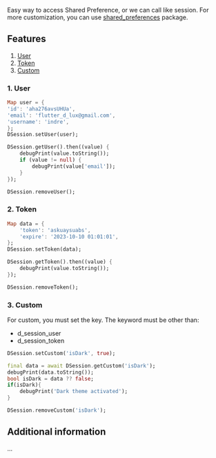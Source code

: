 Easy way to access Shared Preference, or we can call like session. For more customization, you can use [shared_preferences](https://pub.dev/packages/shared_preferences) package.

## Features

1. [User](#1-user)
2. [Token](#2-token)
3. [Custom](#3-custom)

### 1. User

```dart
Map user = {
'id': 'aha276avsUHUa',
'email': 'flutter_d_lux@gmail.com',
'username': 'indre',
};
DSession.setUser(user);

DSession.getUser().then((value) {
    debugPrint(value.toString());
    if (value != null) {
        debugPrint(value['email']);
    }
});

DSession.removeUser();
```

### 2. Token

```dart
Map data = {
    'token': 'askuaysuabs',
    'expire': '2023-10-10 01:01:01',
};
DSession.setToken(data);

DSession.getToken().then((value) {
    debugPrint(value.toString());
});

DSession.removeToken();
```

### 3. Custom

For custom, you must set the key. The keyword must be other than:

- d_session_user
- d_session_token

```dart
DSession.setCustom('isDark', true);

final data = await DSession.getCustom('isDark');
debugPrint(data.toString());
bool isDark = data ?? false;
if(isDark){
    debugPrint('Dark theme activated');
}

DSession.removeCustom('isDark');
```

## Additional information

...
